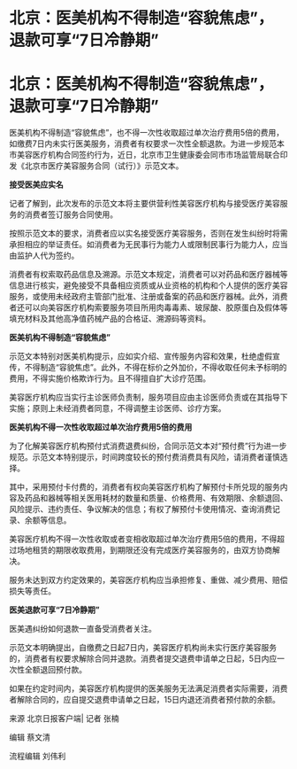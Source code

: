 # 北京：医美机构不得制造“容貌焦虑”，退款可享“7日冷静期”

# 北京：医美机构不得制造“容貌焦虑”，退款可享“7日冷静期”

医美机构不得制造“容貌焦虑”，也不得一次性收取超过单次治疗费用5倍的费用，如缴费7日内未实行医美服务，消费者有权要求一次性全额退款。为进一步规范本市美容医疗机构合同签约行为，近日，北京市卫生健康委会同市市场监管局联合印发《北京市医疗美容服务合同（试行）》示范文本。

**接受医美应实名**

记者了解到，此次发布的示范文本将主要供营利性美容医疗机构与接受医疗美容服务的消费者签订服务合同使用。

按照示范文本的要求，消费者应以实名接受医疗美容服务，否则在发生纠纷时将需承担相应的举证责任。如消费者为无民事行为能力人或限制民事行为能力人，应当由监护人代为签约。

消费者有权索取药品信息及溯源。示范文本规定，消费者可以对药品和医疗器械等信息进行核实，避免接受不具备相应资质或从业资格的机构和个人提供的医疗美容服务，或使用未经政府主管部门批准、注册或备案的药品和医疗器械。此外，消费者还可以向美容医疗机构索要服务项目所用肉毒毒素、玻尿酸、胶原蛋白及假体等填充材料及其他高净值药械产品的合格证、溯源码等资料。

**医美机构不得制造“容貌焦虑”**

示范文本特别对医美机构提示，应如实介绍、宣传服务内容和效果，杜绝虚假宣传，不得制造“容貌焦虑”。此外，不得在标价之外加价，不得收取任何未予标明的费用，不得实施价格欺诈行为。且不得擅自扩大诊疗范围。

美容医疗机构应当实行主诊医师负责制，服务项目应由主诊医师负责或在其指导下实施；原则上未经消费者同意，不得调整主诊医师、诊疗方案。

**医美机构不得一次性收取超过单次治疗费用5倍的费用**

为了化解美容医疗机构预付式消费退费纠纷，合同示范文本对“预付费”行为进一步规范。示范文本特别提示，时间跨度较长的预付费消费具有风险，请消费者谨慎选择。

其中，采用预付卡付费的，消费者有权向美容医疗机构了解预付卡所兑现的服务内容及药品和器械等相关医用耗材的数量和质量、价格费用、有效期限、余额退回、风险提示、违约责任、争议解决的信息；有权了解预付卡使用情况、查询消费记录、余额等信息。

美容医疗机构不得一次性收取或者变相收取超过单次治疗费用5倍的费用，不得超过场地租赁的期限收取费用，到期限还没有完成医疗美容服务的，由双方协商解决。

服务未达到双方约定效果的，美容医疗机构应当承担修复、重做、减少费用、赔偿损失等责任。

**医美退款可享“7日冷静期”**

医美遇纠纷如何退款一直备受消费者关注。

示范文本明确提出，自缴费之日起7日内，美容医疗机构尚未实行医疗美容服务的，消费者有权要求解除合同并退款。消费者提交退费申请单之日起，5日内应一次性全额退回预付款。

如果在约定时间内，美容医疗机构提供的医美服务无法满足消费者实际需要，消费者解除合同的，应自提交退费申请单之日起，15日内退还消费者预付款的余额。

来源 北京日报客户端| 记者 张楠

编辑 蔡文清

流程编辑 刘伟利

